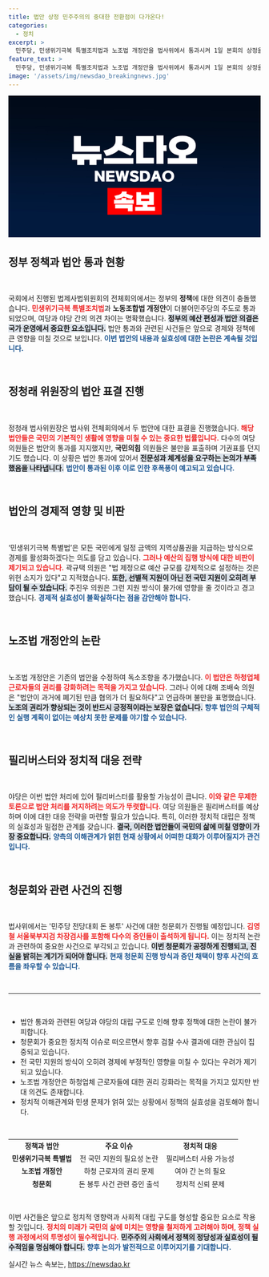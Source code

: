 ```yaml
---
title: 법안 상정 민주주의의 중대한 전환점이 다가온다!
categories:
  - 정치
excerpt: >
  민주당, 민생위기극복 특별조치법과 노조법 개정안을 법사위에서 통과시켜 1일 본회의 상정을 예고했다. 여당은 필리버스터로 저항할 계획이며, 돈 봉투 사건 관련 증인 채택도 진행됐다. 정치적 긴장감이 높아지는 가운데, 국민들의 이목이 집중되고 있다!
feature_text: >
  민주당, 민생위기극복 특별조치법과 노조법 개정안을 법사위에서 통과시켜 1일 본회의 상정을 예고했다. 여당은 필리버스터로 저항할 계획이며, 돈 봉투 사건 관련 증인 채택도 진행됐다. 정치적 긴장감이 높아지는 가운데, 국민들의 이목이 집중되고 있다!
image: '/assets/img/newsdao_breakingnews.jpg'
---
```


<p><img src="/assets/img/newsdao_breakingnews.jpg" alt="ranknews 속보" /></p>

<h2 data-ke-size="size26">정부 정책과 법안 통과 현황</h2>

<p data-ke-size="size16">&nbsp;</p>

<p>국회에서 진행된 법제사법위원회의 전체회의에서는 정부의 <b>정책</b>에 대한 의견이 충돌했습니다. <b><span style="color: #ee2323;">민생위기극복 특별조치법</span></b>과 <b>노동조합법 개정안</b>이 더불어민주당의 주도로 통과되었으며, 여당과 야당 간의 의견 차이는 명확했습니다. <b><span style="background-color: #21538527;">정부의 예산 편성과 법안 의결은 국가 운영에서 중요한 요소입니다.</span></b> 법안 통과와 관련된 사건들은 앞으로 경제와 정책에 큰 영향을 미칠 것으로 보입니다. <b><span style="color: #1a5490;">이번 법안의 내용과 실효성에 대한 논란은 계속될 것입니다.</span></b></p>

<p data-ke-size="size16">&nbsp;</p>

<h2 data-ke-size="size26">정청래 위원장의 법안 표결 진행</h2>

<p data-ke-size="size16">&nbsp;</p>

<p>정청래 법사위원장은 법사위 전체회의에서 두 법안에 대한 표결을 진행했습니다. <b><span style="color: #ee2323;">해당 법안들은 국민의 기본적인 생활에 영향을 미칠 수 있는 중요한 법률입니다.</span></b> 다수의 여당 의원들은 법안의 통과를 지지했지만, <b>국민의힘</b> 의원들은 불만을 표출하며 기권표를 던지기도 했습니다. 이 상황은 법안 통과에 있어서 <b><span style="background-color: #21538527;">전문성과 체계성을 요구하는 논의가 부족했음을 나타냅니다.</span></b> <b><span style="color: #1a5490;">법안이 통과된 이후 이로 인한 후폭풍이 예고되고 있습니다.</span></b></p>

<p data-ke-size="size16">&nbsp;</p>

<h2 data-ke-size="size26">법안의 경제적 영향 및 비판</h2>

<p data-ke-size="size16">&nbsp;</p>

<p>‘민생위기극복 특별법’은 모든 국민에게 일정 금액의 지역상품권을 지급하는 방식으로 경제를 활성화하겠다는 의도를 담고 있습니다. <b><span style="color: #ee2323;">그러나 예산의 집행 방식에 대한 비판이 제기되고 있습니다.</span></b> 곽규택 의원은 "법 제정으로 예산 규모를 강제적으로 설정하는 것은 위헌 소지가 있다"고 지적했습니다. <b><span style="background-color: #21538527;">또한, 선별적 지원이 아닌 전 국민 지원이 오히려 부담이 될 수 있습니다.</span></b> 주진우 의원은 그런 지원 방식이 물가에 영향을 줄 것이라고 경고했습니다. <b><span style="color: #1a5490;">경제적 실효성이 불확실하다는 점을 감안해야 합니다.</span></b></p>

<p data-ke-size="size16">&nbsp;</p>

<h2 data-ke-size="size26">노조법 개정안의 논란</h2>

<p data-ke-size="size16">&nbsp;</p>

<p>노조법 개정안은 기존의 법안을 수정하여 독소조항을 추가했습니다. <b><span style="color: #ee2323;">이 법안은 하청업체 근로자들의 권리를 강화하려는 목적을 가지고 있습니다.</span></b> 그러나 이에 대해 조배숙 의원은 "법안이 과거에 폐기된 만큼 협의가 더 필요하다"고 언급하며 불만을 표명했습니다. <b><span style="background-color: #21538527;">노조의 권리가 향상되는 것이 반드시 긍정적이라는 보장은 없습니다.</span></b> <b><span style="color: #1a5490;">향후 법안의 구체적인 실행 계획이 없이는 예상치 못한 문제를 야기할 수 있습니다.</span></b></p>

<p data-ke-size="size16">&nbsp;</p>

<h2 data-ke-size="size26">필리버스터와 정치적 대응 전략</h2>

<p data-ke-size="size16">&nbsp;</p>

<p>야당은 이번 법안 처리에 있어 필리버스터를 활용할 가능성이 큽니다. <b><span style="color: #ee2323;">이와 같은 무제한 토론으로 법안 처리를 저지하려는 의도가 뚜렷합니다.</span></b> 여당 의원들은 필리버스터를 예상하며 이에 대한 대응 전략을 마련할 필요가 있습니다. 특히, 이러한 정치적 대립은 정책의 실효성과 밀접한 관계를 갖습니다. <b><span style="background-color: #21538527;">결국, 이러한 법안들이 국민의 삶에 미칠 영향이 가장 중요합니다.</span></b> <b><span style="color: #1a5490;">양측의 이해관계가 얽힌 현재 상황에서 어떠한 대화가 이루어질지가 관건입니다.</span></b></p>

<p data-ke-size="size16">&nbsp;</p>

<h2 data-ke-size="size26">청문회와 관련 사건의 진행</h2>

<p data-ke-size="size16">&nbsp;</p>

<p>법사위에서는 '민주당 전당대회 돈 봉투' 사건에 대한 청문회가 진행될 예정입니다. <b><span style="color: #ee2323;">김영철 서울북부지검 차장검사를 포함해 다수의 증인들이 출석하게 됩니다.</span></b> 이는 정치적 논란과 관련하여 중요한 사건으로 부각되고 있습니다. <b><span style="background-color: #21538527;">이번 청문회가 공정하게 진행되고, 진실을 밝히는 계기가 되어야 합니다.</span></b> <b><span style="color: #1a5490;">현재 청문회 진행 방식과 증인 채택이 향후 사건의 흐름을 좌우할 수 있습니다.</span></b></p>

<p data-ke-size="size16">&nbsp;</p>

<hr />

<p data-ke-size="size16">&nbsp;</p>

<ul>
<li>법안 통과와 관련된 여당과 야당의 대립 구도로 인해 향후 정책에 대한 논란이 불가피합니다.</li>
<li>청문회가 중요한 정치적 이슈로 떠오르면서 향후 검찰 수사 결과에 대한 관심이 집중되고 있습니다.</li>
<li>전 국민 지원의 방식이 오히려 경제에 부정적인 영향을 미칠 수 있다는 우려가 제기되고 있습니다.</li>
<li>노조법 개정안은 하청업체 근로자들에 대한 권리 강화라는 목적을 가지고 있지만 반대 의견도 존재합니다.</li>
<li>정치적 이해관계와 민생 문제가 얽혀 있는 상황에서 정책의 실효성을 검토해야 합니다.</li>
</ul>

<p data-ke-size="size16">&nbsp;</p>

<table style="border-collapse: collapse; width: 100%; height: 100px;">
<tbody>
<tr>
<td style="text-align: center; height: 17px;"><b>정책과 법안</b></td>
<td style="text-align: center; height: 17px;"><b>주요 이슈</b></td>
<td style="text-align: center; height: 17px;"><b>정치적 대응</b></td>
</tr>
<tr>
<td style="text-align: center; height: 17px;"><b>민생위기극복 특별법</b></td>
<td style="text-align: center; height: 17px;">전 국민 지원의 필요성 논란</td>
<td style="text-align: center; height: 17px;">필리버스터 사용 가능성</td>
</tr>
<tr>
<td style="text-align: center; height: 17px;"><b>노조법 개정안</b></td>
<td style="text-align: center; height: 17px;">하청 근로자의 권리 문제</td>
<td style="text-align: center; height: 17px;">여야 간 논의 필요</td>
</tr>
<tr>
<td style="text-align: center; height: 17px;"><b>청문회</b></td>
<td style="text-align: center; height: 17px;">돈 봉투 사건 관련 증인 출석</td>
<td style="text-align: center; height: 17px;">정치적 신뢰 문제</td>
</tr>
</tbody>
</table>

<p data-ke-size="size16">&nbsp;</p>

<p>이번 사건들은 앞으로 정치적 영향력과 사회적 대립 구도를 형성할 중요한 요소로 작용할 것입니다. <b><span style="color: #ee2323;">정치의 미래가 국민의 삶에 미치는 영향을 철저하게 고려해야 하며, 정책 실행 과정에서의 투명성이 필수적입니다.</span></b> <b><span style="background-color: #21538527;">민주주의 사회에서 정책의 정당성과 실효성이 필수적임을 명심해야 합니다.</span></b> <b><span style="color: #1a5490;">향후 논의가 발전적으로 이루어지기를 기대합니다.</span></b></p>
실시간 뉴스 속보는, <a href="https://newsdao.kr" rel="dofollow">https://newsdao.kr</a>


